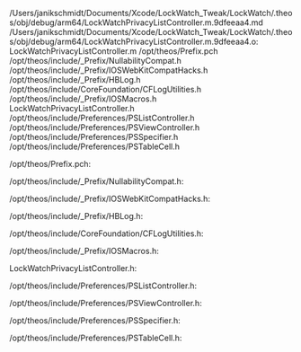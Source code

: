 /Users/janikschmidt/Documents/Xcode/LockWatch_Tweak/LockWatch/.theos/obj/debug/arm64/LockWatchPrivacyListController.m.9dfeeaa4.md /Users/janikschmidt/Documents/Xcode/LockWatch_Tweak/LockWatch/.theos/obj/debug/arm64/LockWatchPrivacyListController.m.9dfeeaa4.o: \
  LockWatchPrivacyListController.m /opt/theos/Prefix.pch \
  /opt/theos/include/_Prefix/NullabilityCompat.h \
  /opt/theos/include/_Prefix/IOSWebKitCompatHacks.h \
  /opt/theos/include/_Prefix/HBLog.h \
  /opt/theos/include/CoreFoundation/CFLogUtilities.h \
  /opt/theos/include/_Prefix/IOSMacros.h \
  LockWatchPrivacyListController.h \
  /opt/theos/include/Preferences/PSListController.h \
  /opt/theos/include/Preferences/PSViewController.h \
  /opt/theos/include/Preferences/PSSpecifier.h \
  /opt/theos/include/Preferences/PSTableCell.h

/opt/theos/Prefix.pch:

/opt/theos/include/_Prefix/NullabilityCompat.h:

/opt/theos/include/_Prefix/IOSWebKitCompatHacks.h:

/opt/theos/include/_Prefix/HBLog.h:

/opt/theos/include/CoreFoundation/CFLogUtilities.h:

/opt/theos/include/_Prefix/IOSMacros.h:

LockWatchPrivacyListController.h:

/opt/theos/include/Preferences/PSListController.h:

/opt/theos/include/Preferences/PSViewController.h:

/opt/theos/include/Preferences/PSSpecifier.h:

/opt/theos/include/Preferences/PSTableCell.h:
